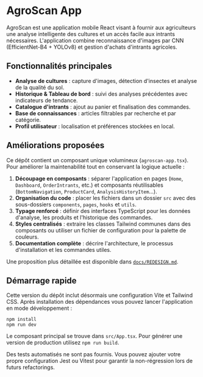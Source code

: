 # AgroScan App

AgroScan est une application mobile React visant à fournir aux agriculteurs une analyse intelligente des cultures et un accès facile aux intrants nécessaires. L'application combine reconnaissance d'images par CNN (EfficientNet-B4 + YOLOv8) et gestion d'achats d'intrants agricoles.

## Fonctionnalités principales

- **Analyse de cultures** : capture d'images, détection d'insectes et analyse de la qualité du sol.
- **Historique & Tableau de bord** : suivi des analyses précédentes avec indicateurs de tendance.
- **Catalogue d'intrants** : ajout au panier et finalisation des commandes.
- **Base de connaissances** : articles filtrables par recherche et par catégorie.
- **Profil utilisateur** : localisation et préférences stockées en local.

## Améliorations proposées

Ce dépôt contient un composant unique volumineux (`agroscan-app.tsx`). Pour améliorer la maintenabilité tout en conservant la logique actuelle :

1. **Découpage en composants** : séparer l'application en pages (`Home`, `Dashboard`, `OrderIntrants`, etc.) et composants réutilisables (`BottomNavigation`, `ProductCard`, `AnalysisHistoryItem`...).
2. **Organisation du code** : placer les fichiers dans un dossier `src` avec des sous-dossiers `components`, `pages`, `hooks` et `utils`.
3. **Typage renforcé** : définir des interfaces TypeScript pour les données d'analyse, les produits et l'historique des commandes.
4. **Styles centralisés** : extraire les classes Tailwind communes dans des composants ou utiliser un fichier de configuration pour la palette de couleurs.
5. **Documentation complète** : décrire l'architecture, le processus d'installation et les commandes utiles.

Une proposition plus détaillée est disponible dans [`docs/REDESIGN.md`](docs/REDESIGN.md).

## Démarrage rapide

Cette version du dépôt inclut désormais une configuration Vite et Tailwind CSS.
Après installation des dépendances vous pouvez lancer l'application en mode
développement :

```
npm install
npm run dev
```

Le composant principal se trouve dans `src/App.tsx`. Pour générer une version de
production utilisez `npm run build`.

Des tests automatisés ne sont pas fournis. Vous pouvez ajouter votre propre
configuration Jest ou Vitest pour garantir la non-régression lors de futurs
refactorings.
